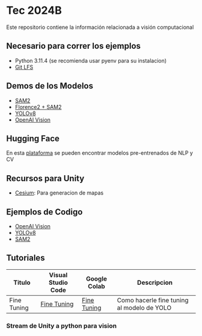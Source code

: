 # Tec 2024B

Este repositorio contiene la información relacionada a visión computacional

## Necesario para correr los ejemplos

- Python 3.11.4 (se recomienda usar pyenv para su instalacion)
- [Git LFS](https://git-lfs.com/)

## Demos de los Modelos

- [SAM2](https://sam2.metademolab.com/demo)
- [Florence2 + SAM2](https://huggingface.co/spaces/SkalskiP/florence-sam)
- [YOLOv8](https://docs.ultralytics.com/modes/predict/#introduction)
- [OpenAI Vision](https://platform.openai.com/docs/guides/vision)

## Hugging Face

En esta [plataforma](https://huggingface.co/) se pueden encontrar modelos pre-entrenados de NLP y CV

## Recursos para Unity

- [Cesium](https://cesium.com/learn/unity/): Para generacion de mapas

## Ejemplos de Codigo

- [OpenAI Vision](/examples/openai_vision)
- [YOLOv8](/examples/yolov8)
- [SAM2](/examples/sam2)

## Tutoriales

Titulo | Visual Studio Code | Google Colab | Descripcion
--------|-----------|------------|----------
Fine Tuning | [Fine Tuning](/examples/fine-tuning/fine-tuning.ipynb) | [Fine Tuning](https://colab.research.google.com/drive/1DCUwO4SC7P_ZmSMbBbtSBdptt8SmI5iF) | Como hacerle fine tuning al modelo de YOLO

### Stream de Unity a python para vision


